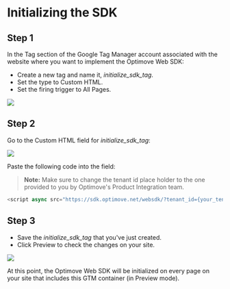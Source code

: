
# Initializing the SDK

## Step 1
In the Tag section of the Google Tag Manager account associated with the website where you want to implement the Optimove Web SDK: 
* Create a new tag and name it, _initialize_sdk_tag_.
* Set the type to Custom HTML.
* Set the firing trigger to All Pages.

<p align="left"><kbd><img src="https://github.com/optimove-tech/Web-SDK-Integration-Guide/blob/master/Web-SDK-Basic-Code-Setup/images/initialize_sdk_tag.png?raw=true"></kbd></p>

## Step 2
Go to the Custom HTML field for _initialize_sdk_tag_:

<p align="left"><kbd><img src="https://github.com/optimove-tech/Web-SDK-Integration-Guide/blob/master/Web-SDK-Basic-Code-Setup/images/html_input_field_2.png?raw=true"></kbd></p>

Paste the following code into the field:
>**Note:**
Make sure to change the tenant id place holder to the one provided to you by Optimove's Product Integration team.

```javascript
<script async src="https://sdk.optimove.net/websdk/?tenant_id={your_tenant_id}"></script>
```

## Step 3
* Save the _initialize_sdk_tag_ that you've just created.
* Click Preview to check the changes on your site.

<p align="left"><kbd><img src="https://github.com/optimove-tech/Web-SDK-Integration-Guide/blob/master/Web-SDK-Basic-Code-Setup/images/preview_screenshot_2.png?raw=true"><kbd></p>

At this point, the Optimove Web SDK will be initialized on every page on your site that includes this GTM container (in Preview mode).
